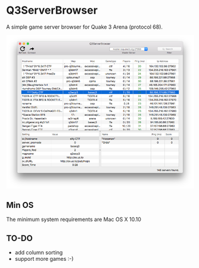Q3ServerBrowser
==============
A simple game server browser for Quake 3 Arena (protocol 68).

![1](Q3ServerBrowser.png)

## Min OS
The minimum system requirements are Mac OS X 10.10

## TO-DO
- add column sorting
- support more games :-)